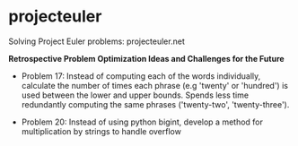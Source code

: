 projecteuler
============

Solving Project Euler problems: projecteuler.net

**Retrospective Problem Optimization Ideas and Challenges for the Future**

- Problem 17: Instead of computing each of the words individually, calculate the number of times each phrase (e.g 'twenty' or 'hundred') is used between the lower and upper bounds. Spends less time redundantly computing the same phrases ('twenty-two', 'twenty-three').

- Problem 20: Instead of using python bigint, develop a method for multiplication by strings to handle overflow
